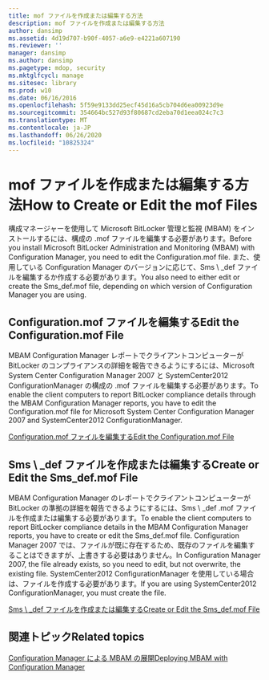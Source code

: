 ```yaml
---
title: mof ファイルを作成または編集する方法
description: mof ファイルを作成または編集する方法
author: dansimp
ms.assetid: 4d19d707-b90f-4057-a6e9-e4221a607190
ms.reviewer: ''
manager: dansimp
ms.author: dansimp
ms.pagetype: mdop, security
ms.mktglfcycl: manage
ms.sitesec: library
ms.prod: w10
ms.date: 06/16/2016
ms.openlocfilehash: 5f59e9133dd25ecf45d16a5cb704d6ea00923d9e
ms.sourcegitcommit: 354664bc527d93f80687cd2eba70d1eea024c7c3
ms.translationtype: MT
ms.contentlocale: ja-JP
ms.lasthandoff: 06/26/2020
ms.locfileid: "10825324"
---
```

# <span data-ttu-id="54f4b-103">mof ファイルを作成または編集する方法</span><span class="sxs-lookup"><span data-stu-id="54f4b-103">How to Create or Edit the mof Files</span></span>


<span data-ttu-id="54f4b-104">構成マネージャーを使用して Microsoft BitLocker 管理と監視 (MBAM) をインストールするには、構成の .mof ファイルを編集する必要があります。</span><span class="sxs-lookup"><span data-stu-id="54f4b-104">Before you install Microsoft BitLocker Administration and Monitoring (MBAM) with Configuration Manager, you need to edit the Configuration.mof file.</span></span> <span data-ttu-id="54f4b-105">また、使用している Configuration Manager のバージョンに応じて、Sms \ _def ファイルを編集するか作成する必要があります。</span><span class="sxs-lookup"><span data-stu-id="54f4b-105">You also need to either edit or create the Sms\_def.mof file, depending on which version of Configuration Manager you are using.</span></span>

## <span data-ttu-id="54f4b-106">Configuration.mof ファイルを編集する</span><span class="sxs-lookup"><span data-stu-id="54f4b-106">Edit the Configuration.mof File</span></span>


<span data-ttu-id="54f4b-107">MBAM Configuration Manager レポートでクライアントコンピューターが BitLocker のコンプライアンスの詳細を報告できるようにするには、Microsoft System Center Configuration Manager 2007 と SystemCenter2012 ConfigurationManager の構成の .mof ファイルを編集する必要があります。</span><span class="sxs-lookup"><span data-stu-id="54f4b-107">To enable the client computers to report BitLocker compliance details through the MBAM Configuration Manager reports, you have to edit the Configuration.mof file for Microsoft System Center Configuration Manager 2007 and SystemCenter2012 ConfigurationManager.</span></span>

[<span data-ttu-id="54f4b-108">Configuration.mof ファイルを編集する</span><span class="sxs-lookup"><span data-stu-id="54f4b-108">Edit the Configuration.mof File</span></span>](edit-the-configurationmof-file.md)

## <a href="" id="create-or-edit-the-sms-def-mof-file"></a><span data-ttu-id="54f4b-109">Sms \ _def ファイルを作成または編集する</span><span class="sxs-lookup"><span data-stu-id="54f4b-109">Create or Edit the Sms\_def.mof File</span></span>


<span data-ttu-id="54f4b-110">MBAM Configuration Manager のレポートでクライアントコンピューターが BitLocker の準拠の詳細を報告できるようにするには、Sms \ _def .mof ファイルを作成または編集する必要があります。</span><span class="sxs-lookup"><span data-stu-id="54f4b-110">To enable the client computers to report BitLocker compliance details in the MBAM Configuration Manager reports, you have to create or edit the Sms\_def.mof file.</span></span> <span data-ttu-id="54f4b-111">Configuration Manager 2007 では、ファイルが既に存在するため、既存のファイルを編集することはできますが、上書きする必要はありません。</span><span class="sxs-lookup"><span data-stu-id="54f4b-111">In Configuration Manager 2007, the file already exists, so you need to edit, but not overwrite, the existing file.</span></span> <span data-ttu-id="54f4b-112">SystemCenter2012 ConfigurationManager を使用している場合は、ファイルを作成する必要があります。</span><span class="sxs-lookup"><span data-stu-id="54f4b-112">If you are using SystemCenter2012 ConfigurationManager, you must create the file.</span></span>

[<span data-ttu-id="54f4b-113">Sms \ _def ファイルを作成または編集する</span><span class="sxs-lookup"><span data-stu-id="54f4b-113">Create or Edit the Sms\_def.mof File</span></span>](create-or-edit-the-sms-defmof-file.md)

## <span data-ttu-id="54f4b-114">関連トピック</span><span class="sxs-lookup"><span data-stu-id="54f4b-114">Related topics</span></span>


[<span data-ttu-id="54f4b-115">Configuration Manager による MBAM の展開</span><span class="sxs-lookup"><span data-stu-id="54f4b-115">Deploying MBAM with Configuration Manager</span></span>](deploying-mbam-with-configuration-manager-mbam2.md)

 

 





